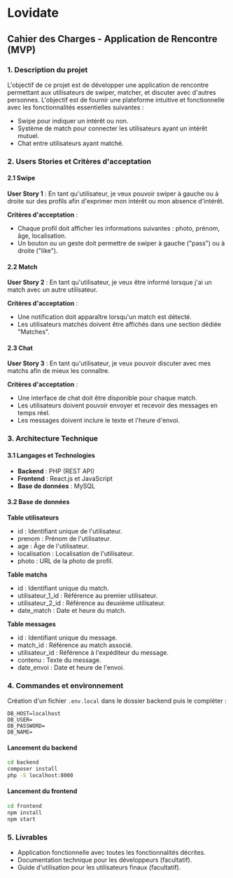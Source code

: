 # Lovidate

## Cahier des Charges - Application de Rencontre (MVP)

### 1. Description du projet
L'objectif de ce projet est de développer une application de rencontre permettant aux utilisateurs de swiper, matcher, et discuter avec d'autres personnes. L'objectif est de fournir une plateforme intuitive et fonctionnelle avec les fonctionnalités essentielles suivantes :

- Swipe pour indiquer un intérêt ou non.
- Système de match pour connecter les utilisateurs ayant un intérêt mutuel.
- Chat entre utilisateurs ayant matché.

### 2. Users Stories et Critères d'acceptation

#### 2.1 Swipe
**User Story 1** : En tant qu'utilisateur, je veux pouvoir swiper à gauche ou à droite sur des profils afin d'exprimer mon intérêt ou mon absence d'intérêt.

**Critères d'acceptation** :

- Chaque profil doit afficher les informations suivantes : photo, prénom, âge, localisation.
- Un bouton ou un geste doit permettre de swiper à gauche ("pass") ou à droite ("like").

#### 2.2 Match
**User Story 2** : En tant qu'utilisateur, je veux être informé lorsque j'ai un match avec un autre utilisateur.

**Critères d'acceptation** :

- Une notification doit apparaître lorsqu'un match est détecté.
- Les utilisateurs matchés doivent être affichés dans une section dédiée "Matches".

#### 2.3 Chat
**User Story 3** : En tant qu'utilisateur, je veux pouvoir discuter avec mes matchs afin de mieux les connaître.

**Critères d'acceptation** :

- Une interface de chat doit être disponible pour chaque match.
- Les utilisateurs doivent pouvoir envoyer et recevoir des messages en temps réel.
- Les messages doivent inclure le texte et l'heure d'envoi.

### 3. Architecture Technique

#### 3.1 Langages et Technologies
- **Backend** : PHP (REST API)
- **Frontend** : React.js et JavaScript
- **Base de données** : MySQL

#### 3.2 Base de données

**Table utilisateurs**
- id : Identifiant unique de l'utilisateur.
- prenom : Prénom de l'utilisateur.
- age : Âge de l'utilisateur.
- localisation : Localisation de l'utilisateur.
- photo : URL de la photo de profil.

**Table matchs**
- id : Identifiant unique du match.
- utilisateur_1_id : Référence au premier utilisateur.
- utilisateur_2_id : Référence au deuxième utilisateur.
- date_match : Date et heure du match.

**Table messages**
- id : Identifiant unique du message.
- match_id : Référence au match associé.
- utilisateur_id : Référence à l'expéditeur du message.
- contenu : Texte du message.
- date_envoi : Date et heure de l'envoi.

### 4. Commandes et environnement

Création d'un fichier `.env.local` dans le dossier backend puis le compléter :

```
DB_HOST=localhost
DB_USER=
DB_PASSWORD=
DB_NAME=
```

#### Lancement du backend

```bash
cd backend
composer install
php -S localhost:8000
```

#### Lancement du frontend

```bash
cd frontend
npm install
npm start
```

### 5. Livrables

- Application fonctionnelle avec toutes les fonctionnalités décrites.
- Documentation technique pour les développeurs (facultatif).
- Guide d'utilisation pour les utilisateurs finaux (facultatif).

